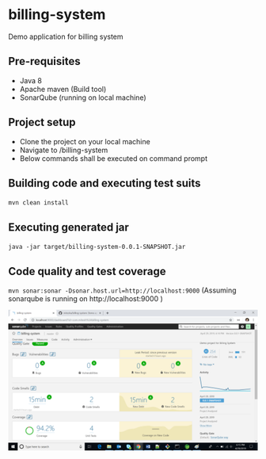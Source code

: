 # billing-system
Demo application for billing system

## Pre-requisites
* Java 8
* Apache maven (Build tool)
* SonarQube (running on local machine)

## Project setup
* Clone the project on your local machine
* Navigate to <root directory>/billing-system
* Below commands shall be executed on command prompt

## Building code and executing test suits
`mvn clean install`

## Executing generated jar
`java -jar target/billing-system-0.0.1-SNAPSHOT.jar`

## Code quality and test coverage
`mvn sonar:sonar -Dsonar.host.url=http://localhost:9000` (Assuming sonarqube is running on http://localhost:9000 )

![Code quality](https://github.com/mitesha/billing-system/blob/master/Code_Quality_with_Code_Coverage.png)

